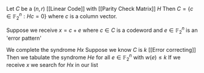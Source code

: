 Let $C$ be a $(n,r)$ [[Linear Code]] with [[Parity Check Matrix]] $H$ 
Then $C=\{ c\in \mathbb{F}_{2}^{n}: Hc=0 \}$ where $c$ is a column vector.

Suppose we receive $x=c+e$ where $c\in C$ is a codeword and $e\in \mathbb{F}_{2}^{n}$ is an 'error pattern'

We complete the syndrome $Hx$
Suppose we know $C$ is $k$ [[Error correcting]]
Then we tabulate the syndrome $He$ for all $e\in \mathbb{F}_{2}^{n}$ with $w(e)\leq k$
If we receive $x$ we search for $Hx$ in our list
